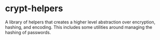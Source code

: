 # crypt-helpers
A library of helpers that creates a higher level abstraction over encryption, hashing, and encoding. This includes some utilities around managing the hashing of passwords.
